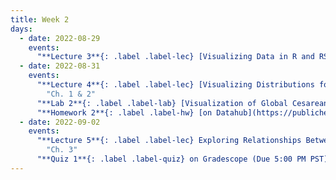 ```yaml
---
title: Week 2
days:
  - date: 2022-08-29
    events:
      "**Lecture 3**{: .label .label-lec} [Visualizing Data in R and RStudio](https://ph142-ucb.github.io/fa22/src/lec/003_Visualizing-data-in-R.pdf)":
  - date: 2022-08-31
    events:
      "**Lecture 4**{: .label .label-lec} [Visualizing Distributions for One Variable]((https://ph142-ucb.github.io/fa22/src/lec/004_Visualizing-distributions.pdf)); [Numerically Summarizing Spread and Central Tendency]((https://ph142-ucb.github.io/fa22/src/lec/004_Summarizing-distributions.pdf))": 
        "Ch. 1 & 2" 
      "**Lab 2**{: .label .label-lab} [Visualization of Global Cesarean Delivery Rates](https://publichealth.datahub.berkeley.edu/hub/user-redirect/git-pull?repo=https%3A%2F%2Fgithub.com%2Fph142-ucb%2Fph142-fa22&urlpath=rstudio%2F&branch=main) (Due September 2)":
      "**Homework 2**{: .label .label-hw} [on Datahub](https://publichealth.datahub.berkeley.edu/hub/user-redirect/git-pull?repo=https%3A%2F%2Fgithub.com%2Fph142-ucb%2Fph142-fa22&urlpath=rstudio%2F&branch=main)":
  - date: 2022-09-02
    events:
      "**Lecture 5**{: .label .label-lec} Exploring Relationships Between Two Variables":
        "Ch. 3"
      "**Quiz 1**{: .label .label-quiz} on Gradescope (Due 5:00 PM PST)":
---
```



